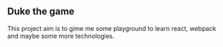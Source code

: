 ## Duke the game

This project aim is to gime me some playground to learn react, webpack and maybe some more technologies.